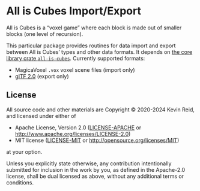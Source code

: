 All is Cubes Import/Export
==========================

All is Cubes is a “voxel game” where each block is made out of smaller blocks (one level of recursion).

This particular package provides routines for data import and export between All is Cubes’ types and other data formats. It depends on [the core library crate `all-is-cubes`][all-is-cubes]. Currently supported formats:

* MagicaVoxel `.vox` voxel scene files (import only)
* [glTF 2.0] (export only)

[glTF 2.0]: https://registry.khronos.org/glTF/specs/2.0/glTF-2.0.html
[all-is-cubes]: https://crates.io/crates/all-is-cubes

License
-------

All source code and other materials are Copyright © 2020-2024 Kevin Reid, and licensed under either of

 * Apache License, Version 2.0
   ([LICENSE-APACHE](LICENSE-APACHE) or http://www.apache.org/licenses/LICENSE-2.0)
 * MIT license
   ([LICENSE-MIT](LICENSE-MIT) or http://opensource.org/licenses/MIT)

at your option. 

Unless you explicitly state otherwise, any contribution intentionally submitted
for inclusion in the work by you, as defined in the Apache-2.0 license, shall be
dual licensed as above, without any additional terms or conditions.
